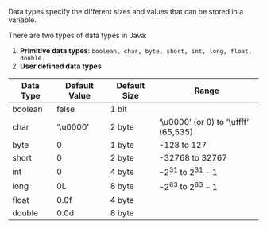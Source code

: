 Data types specify the different sizes and values that can be stored in a variable.

There are two types of data types in Java:
1. **Primitive data types**: `boolean, char, byte, short, int, long, float, double.`
2. **User defined data types**

| **Data Type** | **Default Value** | **Default Size** | **Range**                            |
| ------------- | ----------------- | ---------------- | ------------------------------------ |
| boolean       | false             | 1 bit            |                                      |
| char          | ‘\u0000’          | 2 byte           | ‘\u0000’ (or 0) to ‘\uffff’ (65,535) |
| byte          | 0                 | 1 byte           | -128 to 127                          |
| short         | 0                 | 2 byte           | -32768 to 32767                      |
| int           | 0                 | 4 byte           | $-2^{31}$ to $2^{31} - 1$            |
| long          | 0L                | 8 byte           | $-2^{63}$ to $2^{63} - 1$            |
| float         | 0.0f              | 4 byte           |                                      |
| double        | 0.0d              | 8 byte           |                                      |
